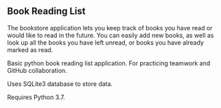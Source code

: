 ## Book Reading List

The bookstore application lets you keep track of books you have read or would like to read in the future. You can easily add new books, as well as look up all the books you have left unread, or books you have already marked as read.

Basic python book reading list application. For practicing teamwork and GitHub collaboration. 

Uses SQLite3 database to store data. 

Requires Python 3.7.